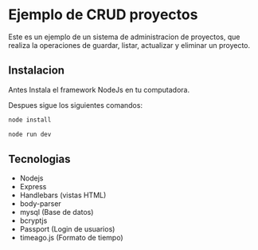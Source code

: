 # Ejemplo de CRUD proyectos

Este es un ejemplo de un sistema de administracion de proyectos, que realiza la operaciones de guardar, listar, actualizar y eliminar un proyecto.

## Instalacion

Antes Instala el framework NodeJs en tu computadora.

Despues sigue los siguientes comandos:

```bash
node install

node run dev
```

## Tecnologias

- Nodejs
- Express
- Handlebars (vistas HTML)
- body-parser
- mysql (Base de datos)
- bcryptjs
- Passport (Login de usuarios)
- timeago.js (Formato de tiempo)